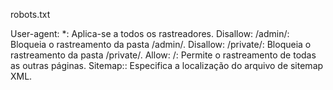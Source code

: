 robots.txt

User-agent: *: Aplica-se a todos os rastreadores.
Disallow: /admin/: Bloqueia o rastreamento da pasta /admin/.
Disallow: /private/: Bloqueia o rastreamento da pasta /private/.
Allow: /: Permite o rastreamento de todas as outras páginas.
Sitemap:: Especifica a localização do arquivo de sitemap XML.
